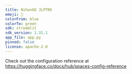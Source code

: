 ```yaml
---
title: NihonGO JLPTN5
emoji: 🚀
colorFrom: blue
colorTo: green
sdk: streamlit
sdk_version: 1.31.1
app_file: app.py
pinned: false
license: apache-2.0
---
```


Check out the configuration reference at https://huggingface.co/docs/hub/spaces-config-reference
